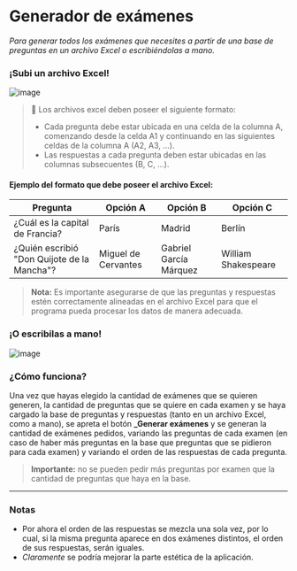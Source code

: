 # Generador de exámenes
_Para generar todos los exámenes que necesites a partir de una base de preguntas en un archivo Excel o escribiéndolas a mano._

### ¡Subi un archivo Excel!
![image](https://github.com/juanCarrique/generador-examenes/assets/102698445/89d2e938-d209-46fc-8054-b6457c8f2a3d)
> 🚨 Los archivos excel deben poseer el siguiente formato:  
> * Cada pregunta debe estar ubicada en una celda de la columna A, comenzando desde la celda A1 y continuando en las siguientes celdas de la columna A (A2, A3, ...).
> * Las respuestas a cada pregunta deben estar ubicadas en las columnas subsecuentes (B, C, ...).

#### Ejemplo del formato que debe poseer el archivo Excel:

| Pregunta                                   | Opción A            | Opción B                | Opción C          |
|--------------------------------------------|---------------------|-------------------------|-------------------|
| ¿Cuál es la capital de Francia?            | París               | Madrid                  | Berlín            |
| ¿Quién escribió "Don Quijote de la Mancha"?| Miguel de Cervantes | Gabriel García Márquez | William Shakespeare |

> **Nota:** Es importante asegurarse de que las preguntas y respuestas estén correctamente alineadas en el archivo Excel para que el programa pueda procesar los datos de manera adecuada.
### ¡O escribilas a mano!
![image](https://github.com/juanCarrique/generador-examenes/assets/102698445/ccb49ee9-1f98-45d9-9038-625b989afe30)

### ¿Cómo funciona?
Una vez que hayas elegido la cantidad de exámenes que se quieren generen, la cantidad de preguntas que se quiere en cada examen y se haya cargado la base de preguntas y respuestas (tanto en un archivo Excel, como a mano), se apreta el botón **_Generar exámenes** y se generan la cantidad de exámenes pedidos, variando las preguntas de cada examen (en caso de haber más preguntas en la base que preguntas que se pidieron para cada examen) y variando el orden de las respuestas de cada pregunta.

>**Importante:** no se pueden pedir más preguntas por examen que la cantidad de preguntas que haya en la base.

---
### Notas
* Por ahora el orden de las respuestas se mezcla una sola vez, por lo cual, si la misma pregunta aparece en dos exámenes distintos, el orden de sus respuestas, serán iguales.
* _Claramente_ se podría mejorar la parte estética de la aplicación.
